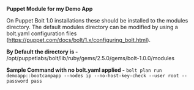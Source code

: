 **Puppet Module for my Demo App**

On Puppet Bolt 1.0 installations these should be installed to the modules directory. The default modules directory can be modified by using a bolt.yaml configuration files (https://puppet.com/docs/bolt/1.x/configuring_bolt.html).

**By Default the directory is -**
/opt/puppetlabs/bolt/lib/ruby/gems/2.5.0/gems/bolt-1.0.0/modules

**Sample Command with no bolt.yaml applied -**
```bolt plan run demoapp::bootcampapp --nodes ip --no-host-key-check --user root --password pass```
